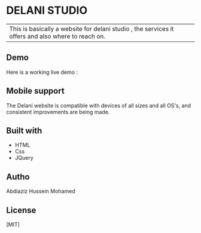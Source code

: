 # DELANI STUDIO

<table>
<tr>
<td>
  This is basically a website for delani studio , the services it offers and also where to reach on.
</td>
</tr>
</table>

## Demo
Here is a working live demo : 
## Mobile support
The Delani website is compatible with devices of all sizes and all OS's, and consistent improvements are being made.

## Built with
- HTML
- Css
- JQuery
## Autho
Abdiaziz Hussein Mohamed
## License
[MIT]